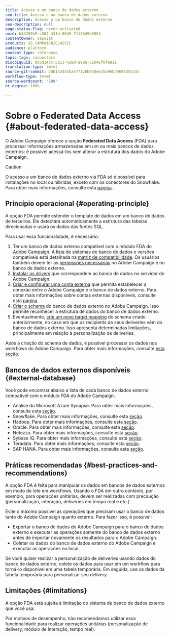 ```yaml
---
title: Acesso a um banco de dados externo
seo-title: Acesso a um banco de dados externo
description: Acesso a um banco de dados externo
seo-description: null
page-status-flag: never-activated
uuid: b84359b9-c584-431d-80d5-71146d9b6854
contentOwner: sauviat
products: SG_CAMPAIGN/CLASSIC
audience: platform
content-type: reference
topic-tags: connectors
discoiquuid: dd3d14cc-5153-428d-a98a-32b46f0fe811
translation-type: tm+mt
source-git-commit: 70b143445b2e77128b9404e35d96b39694d55335
workflow-type: tm+mt
source-wordcount: '580'
ht-degree: 100%

---
```



# Sobre o Federated Data Access {#about-federated-data-access}

O Adobe Campaign oferece a opção **Federated Data Access** (FDA) para processar informações armazenadas em um ou mais bancos de dados externos: é possível acessá-los sem alterar a estrutura dos dados do Adobe Campaign.

>[!CAUTION]
>
>O acesso a um banco de dados externo via FDA só é possível para instalações no local ou híbridas, exceto com os conectores do Snowflake. Para obter mais informações, consulte esta [página](https://helpx.adobe.com/br/campaign/kb/acc-on-prem-vs-hosted.html).

## Princípio operacional {#operating-principle}

A opção FDA permite estender o template de dados em um banco de dados de terceiros. Ele detectará automaticamente a estrutura das tabelas direcionadas e usará os dados das fontes SQL.

Para usar essa funcionalidade, é necessário:

1. Ter um banco de dados externo compatível com o módulo FDA do Adobe Campaign. A lista de sistemas de banco de dados e versões compatíveis está detalhada na [matriz de compatibilidade](https://helpx.adobe.com/br/campaign/kb/compatibility-matrix.html). Os usuários também devem ter as [permissões necessárias](../../platform/using/remote-database-access-rights.md) no Adobe Campaign e no banco de dados externo.
1. [Instalar os drivers](../../platform/using/specific-configuration-database.md) que correspondem ao banco de dados no servidor do Adobe Campaign.
1. [Criar e configurar uma conta externa](../../platform/using/connecting-to-database.md) que permita estabelecer a conexão entre o Adobe Campaign e o banco de dados externo. Para obter mais informações sobre contas externas disponíveis, consulte esta [página](../../platform/using/external-accounts.md).
1. [Criar o schema](../../platform/using/creating-data-schema.md) do banco de dados externo no Adobe Campaign. Isso permite reconhecer a estrutura de dados do banco de dados externo.
1. Eventualmente, [crie um novo target mapping](../../platform/using/defining-data-mapping.md) do schema criado anteriormente, no caso em que os recipients de seus deliveries vêm do banco de dados externo. Isso apresenta determinadas limitações, principalmente em relação à personalização de deliveries.

Após a criação do schema de dados, é possível processar os dados nos workflows do Adobe Campaign. Para obter mais informações, consulte [esta seção](../../workflow/using/accessing-an-external-database--fda-.md).

## Bancos de dados externos disponíveis {#external-database}

Você pode encontrar abaixo a lista de cada banco de dados externo compatível com o módulo FDA do Adobe Campaign:

* Análise do Microsoft Azure Synapse. Para obter mais informações, consulte esta [seção](../../platform/using/specific-configuration-database.md#azure-external).
* Snowflake. Para obter mais informações, consulte esta [seção](../../platform/using/specific-configuration-database.md#configure-access-to-snowflake).
* Hadoop. Para obter mais informações, consulte esta [seção](../../platform/using/specific-configuration-database.md#configure-access-to-hadoop-3).
* Oracle. Para obter mais informações, consulte esta [seção](../../platform/using/specific-configuration-database.md#configure-access-to-oracle).
* Netezza. Para obter mais informações, consulte esta [seção](../../platform/using/specific-configuration-database.md#configure-access-to-netezza).
* Sybase IQ. Para obter mais informações, consulte esta [seção](../../platform/using/specific-configuration-database.md#configure-access-to-sybase-iq).
* Teradata. Para obter mais informações, consulte esta [seção](../../platform/using/specific-configuration-database.md#configure-access-to-teradata).
* SAP HANA. Para obter mais informações, consulte esta [seção](../../platform/using/specific-configuration-database.md).

## Práticas recomendadas {#best-practices-and-recommendations}

A opção FDA é feita para manipular os dados em bancos de dados externos em modo de lote em workflows. Usando o FDA em outro contexto, por exemplo, para operações unitárias, devem ser realizadas com precaução (personalização, interação, deliveries em tempo real e etc.).

Evite o máximo possível as operações que precisam usar o banco de dados tanto do Adobe Campaign quanto externo. Para fazer isso, é possível:

* Exportar o banco de dados do Adobe Campaign para o banco de dados externo e executar as operações somente do banco de dados externo antes de importar novamente os resultados para o Adobe Campaign.
* Coletar os dados do banco de dados externo do Adobe Campaign e executar as operações no local.

Se você quiser realizar a personalização de deliveries usando dados do banco de dados externo, colete os dados para usar em um workflow para torná-lo disponível em uma tabela temporária. Em seguida, use os dados da tabela temporária para personalizar seu delivery.

## Limitações {#limitations}

A opção FDA está sujeita à limitação do sistema de banco de dados externo que você usa.

Por motivos de desempenho, não recomendamos utilizar essa funcionalidade para realizar operações unitárias (personalização de delivery, módulo de interação, tempo real).
